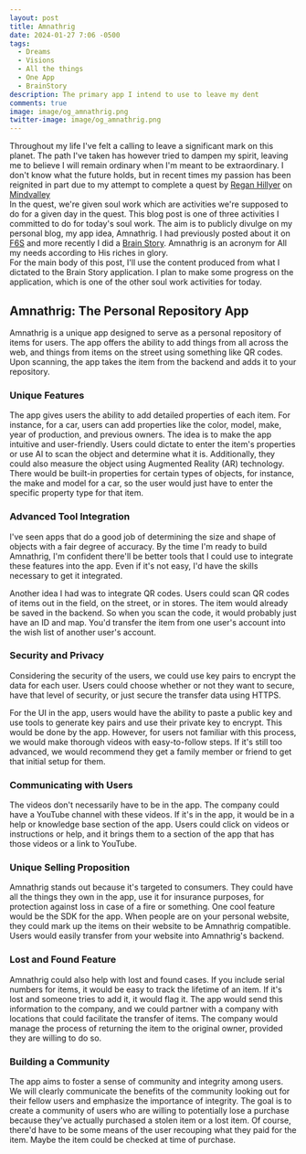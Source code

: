 ```yaml
---
layout: post
title: Amnathrig
date: 2024-01-27 7:06 -0500
tags:
  - Dreams
  - Visions
  - All the things
  - One App
  - BrainStory
description: The primary app I intend to use to leave my dent
comments: true
image: image/og_amnathrig.png
twitter-image: image/og_amnathrig.png
---
```


Throughout my life I've felt a calling to leave a significant mark on this planet. The path I've taken has however tried to dampen my spirit, leaving me to believe I will remain ordinary when I'm meant to
be extraordinary. I don't know what the future holds, but in recent times my passion has been reignited
in part due to my attempt to complete a quest by [Regan Hillyer][regan] on [Mindvalley][mindvalley]
<br/>
In the quest, we're given soul work which are activities we're supposed to do for a given day in the quest. This blog post is one of three activities I committed to do for today's soul work. The aim is to publicly divulge on my personal blog, my app idea, Amnathrig. I had previously posted about it on [F6S][f6s] and more recently I did a [Brain Story][brainstory]. Amnathrig is an acronym for All my needs according to His riches in glory.
<br/>
For the main body of this post, I'll use the content produced from what I dictated to the Brain Story application. I plan to make some progress on the application, which is one of the other soul work activities for today.

## Amnathrig: The Personal Repository App

Amnathrig is a unique app designed to serve as a personal repository of items for users. The app offers the ability to add things from all across the web, and things from items on the street using something like QR codes. Upon scanning, the app takes the item from the backend and adds it to your repository.

### Unique Features

The app gives users the ability to add detailed properties of each item. For instance, for a car, users can add properties like the color, model, make, year of production, and previous owners. The idea is to make the app intuitive and user-friendly. Users could dictate to enter the item's properties or use AI to scan the object and determine what it is. Additionally, they could also measure the object using Augmented Reality (AR) technology. There would be built-in properties for certain types of objects, for instance, the make and model for a car, so the user would just have to enter the specific property type for that item.

### Advanced Tool Integration

I've seen apps that do a good job of determining the size and shape of objects with a fair degree of accuracy. By the time I'm ready to build Amnathrig, I'm confident there'll be better tools that I could use to integrate these features into the app. Even if it's not easy, I'd have the skills necessary to get it integrated.

Another idea I had was to integrate QR codes. Users could scan QR codes of items out in the field, on the street, or in stores. The item would already be saved in the backend. So when you scan the code, it would probably just have an ID and map. You'd transfer the item from one user's account into the wish list of another user's account.

### Security and Privacy

Considering the security of the users, we could use key pairs to encrypt the data for each user. Users could choose whether or not they want to secure, have that level of security, or just secure the transfer data using HTTPS.

For the UI in the app, users would have the ability to paste a public key and use tools to generate key pairs and use their private key to encrypt. This would be done by the app. However, for users not familiar with this process, we would make thorough videos with easy-to-follow steps. If it's still too advanced, we would recommend they get a family member or friend to get that initial setup for them.

### Communicating with Users

The videos don't necessarily have to be in the app. The company could have a YouTube channel with these videos. If it's in the app, it would be in a help or knowledge base section of the app. Users could click on videos or instructions or help, and it brings them to a section of the app that has those videos or a link to YouTube.

### Unique Selling Proposition

Amnathrig stands out because it's targeted to consumers. They could have all the things they own in the app, use it for insurance purposes, for protection against loss in case of a fire or something. One cool feature would be the SDK for the app. When people are on your personal website, they could mark up the items on their website to be Amnathrig compatible. Users would easily transfer from your website into Amnathrig's backend.

### Lost and Found Feature

Amnathrig could also help with lost and found cases. If you include serial numbers for items, it would be easy to track the lifetime of an item. If it's lost and someone tries to add it, it would flag it. The app would send this information to the company, and we could partner with a company with locations that could facilitate the transfer of items. The company would manage the process of returning the item to the original owner, provided they are willing to do so.

### Building a Community

The app aims to foster a sense of community and integrity among users. We will clearly communicate the benefits of the community looking out for their fellow users and emphasize the importance of integrity. The goal is to create a community of users who are willing to potentially lose a purchase because they've actually purchased a stolen item or a lost item. Of course, there'd have to be some means of the user recouping what they paid for the item. Maybe the item could be checked at time of purchase.

[regan]: https://reganhillyer.com/
[mindvalley]: https://www.mindvalley.com/
[f6s]: https://www.f6s.com/company/amnathrig#about
[brainstory]: https://app.brainstory.ai/feedback?share=03bc471b-056e-4b7f-b9c1-da0573e42a77
